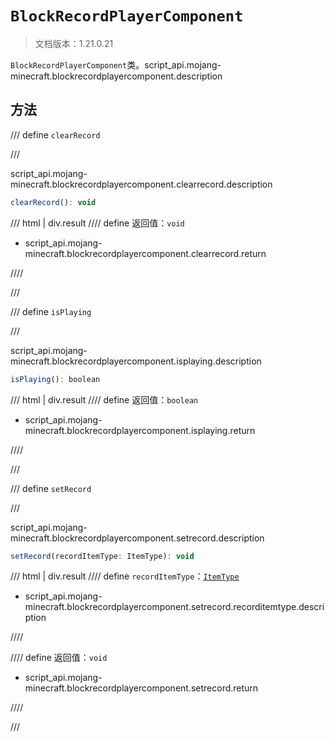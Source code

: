 # `BlockRecordPlayerComponent`

> 文档版本：1.21.0.21

`BlockRecordPlayerComponent`类。script_api.mojang-minecraft.blockrecordplayercomponent.description

## 方法

/// define
`clearRecord`


///

script_api.mojang-minecraft.blockrecordplayercomponent.clearrecord.description

```js
clearRecord(): void
```

/// html | div.result
//// define
返回值：`void`

- script_api.mojang-minecraft.blockrecordplayercomponent.clearrecord.return


////

///


/// define
`isPlaying`


///

script_api.mojang-minecraft.blockrecordplayercomponent.isplaying.description

```js
isPlaying(): boolean
```

/// html | div.result
//// define
返回值：`boolean`

- script_api.mojang-minecraft.blockrecordplayercomponent.isplaying.return


////

///


/// define
`setRecord`


///

script_api.mojang-minecraft.blockrecordplayercomponent.setrecord.description

```js
setRecord(recordItemType: ItemType): void
```

/// html | div.result
//// define
`recordItemType`：[`ItemType`](./itemtype.md)

- script_api.mojang-minecraft.blockrecordplayercomponent.setrecord.recorditemtype.description


////

//// define
返回值：`void`

- script_api.mojang-minecraft.blockrecordplayercomponent.setrecord.return


////

///

